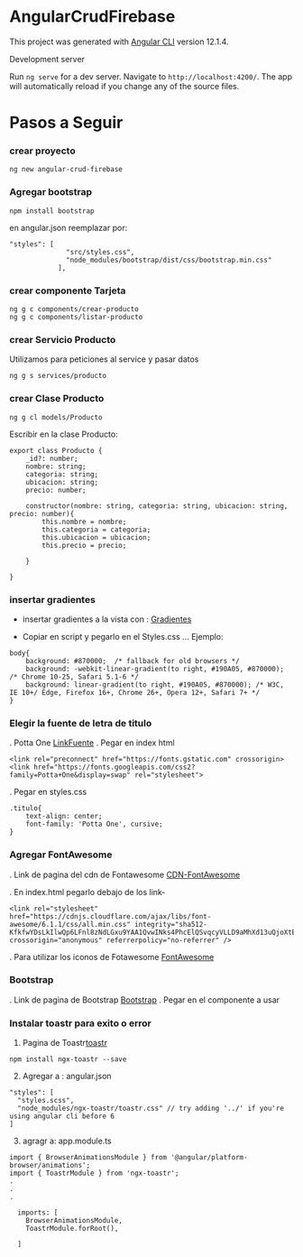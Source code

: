 # AngularCrudFirebase

This project was generated with [Angular CLI](https://github.com/angular/angular-cli) version 12.1.4.

 Development server

Run `ng serve` for a dev server. Navigate to `http://localhost:4200/`. The app will automatically reload if you change any of the source files.

# Pasos a Seguir

### crear proyecto

``` 
ng new angular-crud-firebase
```

### Agregar bootstrap

``` 
npm install bootstrap
```

en angular.json reemplazar por: 

``` 
"styles": [
              "src/styles.css",
              "node_modules/bootstrap/dist/css/bootstrap.min.css"
            ],

``` 

### crear componente Tarjeta
``` 
ng g c components/crear-producto
ng g c components/listar-producto

```
### crear Servicio Producto
Utilizamos para peticiones al service y pasar datos
``` 
ng g s services/producto

```

### crear Clase Producto
``` 
ng g cl models/Producto 

```
Escribir en la clase Producto:

``` 
export class Producto {
    _id?: number;
    nombre: string;
    categoria: string;
    ubicacion: string;
    precio: number;

    constructor(nombre: string, categoria: string, ubicacion: string, precio: number){
        this.nombre = nombre;
        this.categoria = categoria;
        this.ubicacion = ubicacion;
        this.precio = precio;

    }

}
``` 

### insertar gradientes 

- insertar gradientes a la vista con : [Gradientes](https://uigradients.com/#TheStrain)

- Copiar en script y pegarlo en el Styles.css  ... Ejemplo: 
``` 
body{
    background: #870000;  /* fallback for old browsers */
    background: -webkit-linear-gradient(to right, #190A05, #870000);  /* Chrome 10-25, Safari 5.1-6 */
    background: linear-gradient(to right, #190A05, #870000); /* W3C, IE 10+/ Edge, Firefox 16+, Chrome 26+, Opera 12+, Safari 7+ */
}
``` 
### Elegir la fuente de letra de titulo

. Potta One    [LinkFuente](https://fonts.google.com/specimen/Potta+One?query=potta+one)
. Pegar en index html
``` 
<link rel="preconnect" href="https://fonts.gstatic.com" crossorigin>
<link href="https://fonts.googleapis.com/css2?family=Potta+One&display=swap" rel="stylesheet">
``` 
. Pegar en styles.css
``` 
.titulo{
    text-align: center;
    font-family: 'Potta One', cursive;
}
``` 
### Agregar FontAwesome 

. Link de pagina del cdn de  Fontawesome   [CDN-FontAwesome](https://cdnjs.com/libraries/font-awesome)

. En index.html pegarlo debajo de los link-

``` 
<link rel="stylesheet" href="https://cdnjs.cloudflare.com/ajax/libs/font-awesome/6.1.1/css/all.min.css" integrity="sha512-KfkfwYDsLkIlwQp6LFnl8zNdLGxu9YAA1QvwINks4PhcElQSvqcyVLLD9aMhXd13uQjoXtEKNosOWaZqXgel0g==" crossorigin="anonymous" referrerpolicy="no-referrer" />
 ``` 

 . Para utilizar los iconos de Fotawesome [FontAwesome](https://fontawesome.com/)


### Bootstrap 

. Link de pagina de Bootstrap   [Bootstrap](https://getbootstrap.com/docs/5.1/forms/input-group/)
. Pegar en el componente a usar


### Instalar toastr para exito o error
1. Pagina de Toastr[toastr](https://www.npmjs.com/package/ngx-toastr)

``` 
npm install ngx-toastr --save
``` 

2. Agregar a : angular.json
``` 
"styles": [
  "styles.scss",
  "node_modules/ngx-toastr/toastr.css" // try adding '../' if you're using angular cli before 6
]
``` 

3. agragr a:  app.module.ts
``` 
import { BrowserAnimationsModule } from '@angular/platform-browser/animations';
import { ToastrModule } from 'ngx-toastr';
.
.
.

  imports: [
    BrowserAnimationsModule,
    ToastrModule.forRoot(),
    
  ]

``` 


